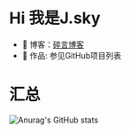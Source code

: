 # Hi 我是J.sky

* 🤔 博客：<a href="https://suiyan.cc" target="_blank" class="">碎言博客</a>
* 🏡 作品: 参见GitHub项目列表

# 汇总

![Anurag's GitHub stats](https://github-readme-stats.vercel.app/api?username=anuraghazra&show_icons=true&theme=radical)


<!--
**bosichong/bosichong** is a ✨ _special_ ✨ repository because its `README.md` (this file) appears on your GitHub profile.

Here are some ideas to get you started:

- 🔭 I’m currently working on ...
- 🌱 I’m currently learning ...
- 👯 I’m looking to collaborate on ...
- 🤔 I’m looking for help with ...
- 💬 Ask me about ...
- 📫 How to reach me: ...
- 😄 Pronouns: ...
- ⚡ Fun fact: ...
-->
